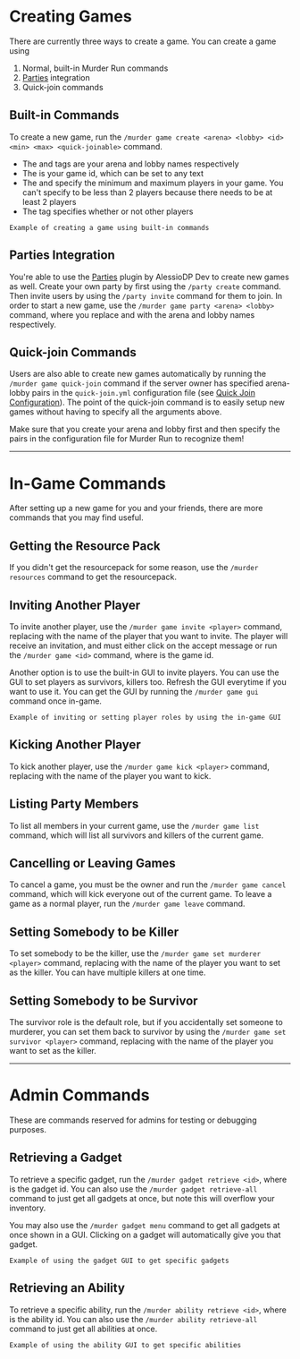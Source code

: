 # Creating Games
There are currently three ways to create a game. You can create a game using
1) Normal, built-in Murder Run commands
2) [Parties](https://alessiodp.com/parties) integration
3) Quick-join commands

## Built-in Commands
To create a new game, run the `/murder game create <arena> <lobby> <id> <min> <max> <quick-joinable>` command.
- The <arena> and <lobby> tags are your arena and lobby names respectively
- The <id> is your game id, which can be set to any text
- The <min> and <max> specify the minimum and maximum players in your game. You can't specify <min> to be less than 2
  players because there needs to be at least 2 players
- The <quick-joinable> tag specifies whether or not other players

```{figure} game.png
Example of creating a game using built-in commands
```

## Parties Integration
You're able to use the [Parties](https://alessiodp.com/parties) plugin by AlessioDP Dev to create new games as well.
Create your own party by first using the `/party create` command. Then invite users by using the `/party invite`
command for them to join. In order to start a new game, use the `/murder game party <arena> <lobby>` command, where you
replace <arena> and <lobby> with the arena and lobby names respectively.

## Quick-join Commands
Users are also able to create new games automatically by running the `/murder game quick-join` command if the server
owner has specified arena-lobby pairs in the `quick-join.yml` configuration file (see [Quick Join Configuration](configuration.md#quick-join-configuration)).
The point of the quick-join command is to easily setup new games without having to specify all the arguments above.

Make sure that you create your arena and lobby first and then specify the pairs in the configuration file for Murder Run
to recognize them!

---

# In-Game Commands
After setting up a new game for you and your friends, there are more commands that you may find useful.

## Getting the Resource Pack
If you didn't get the resourcepack for some reason, use the `/murder resources` command to get the resourcepack.

## Inviting Another Player
To invite another player, use the `/murder game invite <player>` command, replacing <player> with the name of the player
that you want to invite. The player will receive an invitation, and must either click on the accept message or run the
`/murder game <id>` command, where <id> is the game id.

Another option is to use the built-in GUI to invite players. You can use the GUI to set players as survivors, killers
too. Refresh the GUI everytime if you want to use it. You can get the GUI by running the `/murder game gui` command once
in-game.

```{figure} images/invitegui.png
Example of inviting or setting player roles by using the in-game GUI
```

## Kicking Another Player
To kick another player, use the `/murder game kick <player>` command, replacing <player> with the name of the player you
want to kick.

## Listing Party Members
To list all members in your current game, use the `/murder game list` command, which will list all survivors and killers
of the current game.

## Cancelling or Leaving Games
To cancel a game, you must be the owner and run the `/murder game cancel` command, which will kick everyone out of the 
current game. To leave a game as a normal player, run the `/murder game leave` command.

## Setting Somebody to be Killer
To set somebody to be the killer, use the `/murder game set murderer <player>` command, replacing <player> with the name
of the player you want to set as the killer. You can have multiple killers at one time.

## Setting Somebody to be Survivor
The survivor role is the default role, but if you accidentally set someone to murderer, you can set them back to survivor
by using the `/murder game set survivor <player>` command, replacing <player> with the name of the player you want to 
set as the killer.

---

# Admin Commands
These are commands reserved for admins for testing or debugging purposes.

## Retrieving a Gadget
To retrieve a specific gadget, run the `/murder gadget retrieve <id>`, where <id> is the gadget id. You can also use the
`/murder gadget retrieve-all` command to just get all gadgets at once, but note this will overflow your inventory.

You may also use the `/murder gadget menu` command to get all gadgets at once shown in a GUI. Clicking on a gadget will
automatically give you that gadget.

```{figure} images/gadgets.png
Example of using the gadget GUI to get specific gadgets
```

## Retrieving an Ability
To retrieve a specific ability, run the `/murder ability retrieve <id>`, where <id> is the ability id. You can also use the
`/murder ability retrieve-all` command to just get all abilities at once.

```{figure} images/abilities.png
Example of using the ability GUI to get specific abilities
```